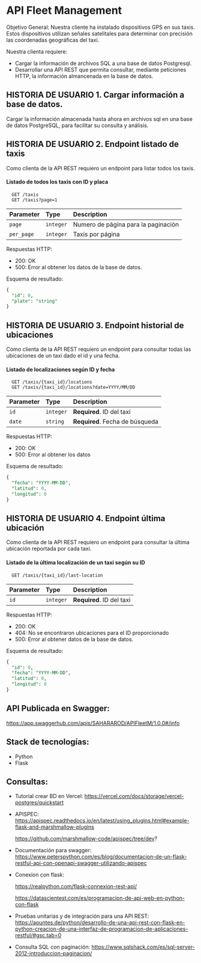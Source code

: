 

# API Fleet Management

Objetivo General: Nuestra cliente ha instalado dispositivos GPS en sus taxis. Estos dispositivos utilizan señales satelitales para determinar con precisión las coordenadas geográficas del taxi.

Nuestra clienta requiere:

- Cargar la información de archivos SQL a una base de datos Postgresql.
- Desarrollar una API REST que permita consultar, mediante peticiones HTTP, la información almancenada en la base de datos.

## HISTORIA DE USUARIO 1. Cargar información a base de datos.

Cargar la información almacenada hasta ahora en archivos sql en una base de datos PostgreSQL, para facilitar su consulta y análisis.

## HISTORIA DE USUARIO 2. Endpoint listado de taxis

Como clienta de la API REST requiero un endpoint para listar todos los taxis.

#### Listado de todos los taxis con ID y placa

```http
  GET /taxis
  GET /taxis?page=1
```

| Parameter | Type     | Description                |
| :-------- | :------- | :------------------------- |
| `page`    | `integer`| Numero de página para la paginación |
| `per_page`| `integer`| Taxis por página |

Respuestas HTTP:
- 200: OK
- 500: Error al obtener los datos de la base de datos.

Esquema de resultado:

```sql
{
  "id": 0,
  "plate": "string"
}
```
## HISTORIA DE USUARIO 3. Endpoint historial de ubicaciones

Como clienta de la API REST requiero un endpoint para consultar todas las ubicaciones de un taxi dado el id y una fecha.

#### Listado de localizaciones según ID y fecha

```http
  GET /taxis/{taxi_id}/locations
  GET /taxis/{taxi_id}/locations?date=YYYY/MM/DD
```

| Parameter | Type     | Description                       |
| :-------- | :------- | :-------------------------------- |
| `id`      | `integer`| **Required**. ID del taxi |
| `date`    | `string` | **Required**. Fecha de búsqueda

Respuestas HTTP:
- 200: OK
- 500: Error al obtener los datos

Esquema de resultado:

```sql
{
  "fecha": "YYYY-MM-DD",
  "latitud": 0,
  "longitud": 0
}
```
## HISTORIA DE USUARIO 4. Endpoint última ubicación

Como clienta de la API REST requiero un endpoint para consultar la última ubicación reportada por cada taxi.

#### Listado de la última localización de un taxi según su ID

```http
  GET /taxis/{taxi_id}/last-location
```

| Parameter | Type     | Description                       |
| :-------- | :------- | :-------------------------------- |
| `id`      | `integer`| **Required**. ID del taxi |

Respuestas HTTP:
- 200: OK
- 404: No se encontraron ubicaciones para el ID proporcionado
- 500: Error al obtener datos de la base de datos.

Esquema de resultado:
```sql
{
  "id": 0,
  "fecha": "YYYY-MM-DD",
  "latitud": 0,
  "longitud": 0
}
```

## API Publicada en Swagger:

https://app.swaggerhub.com/apis/SAHARAROD/APIFleetM/1.0.0#/info


## Stack de tecnologías:
- Python
- Flask

## Consultas:

- Tutorial crear BD en Vercel: https://vercel.com/docs/storage/vercel-postgres/quickstart

- APISPEC: https://apispec.readthedocs.io/en/latest/using_plugins.html#example-flask-and-marshmallow-plugins
  
  https://github.com/marshmallow-code/apispec/tree/dev?
- Documentación para swagger: https://www.peterspython.com/es/blog/documentacion-de-un-flask-restful-api-con-openapi-swagger-utilizando-apispec

- Conexion con flask: 
  
  https://realpython.com/flask-connexion-rest-api/
  
   https://datascientest.com/es/programacion-de-api-web-en-python-con-flask

- Pruebas unitarias y de integración para una API REST: 
  https://apuntes.de/python/desarrollo-de-una-api-rest-con-flask-en-python-creacion-de-una-interfaz-de-programacion-de-aplicaciones-restful/#gsc.tab=0

- Consulta SQL con paginación:
  https://www.sqlshack.com/es/sql-server-2012-introduccion-paginacion/